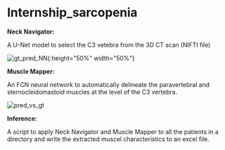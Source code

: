 # Internship_sarcopenia


**Neck Navigator:**

A U-Net model to select the C3 vetebra from the 3D CT scan (NIFTI file)

![gt_pred_NN](https://user-images.githubusercontent.com/60819221/135115131-b39765e8-a919-4b53-82a1-166d3b13dadb.png){:height="50%" width="50%"}


**Muscle Mapper:**

An FCN neural network to automatically delineate the paravertebral and sternocleidomastoid muscles at the level of the C3 vertebra. 

![pred_vs_gt](https://user-images.githubusercontent.com/60819221/135115254-eaa2a0ab-b22a-465f-a792-edb948959e1d.png)


**Inference:**

A script to apply Neck Navigator and Muscle Mapper to all the patients in a directory and write the extracted muscel characteristics to an excel file.
